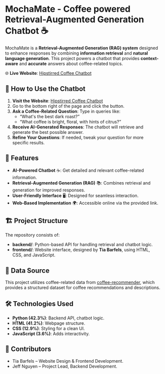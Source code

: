 # MochaMate - Coffee powered Retrieval-Augmented Generation Chatbot ☕

MochaMate is a **Retrieval-Augmented Generation (RAG) system** designed to enhance responses by combining **information retrieval** and **natural language generation**. This project powers a chatbot that provides **context-aware** and **accurate** answers about coffee-related topics.

🌐 **Live Website**: [Hipstirred Coffee Chatbot](https://hipstirredcoffee.netlify.app/)


## 📖 How to Use the Chatbot

1. **Visit the Website**: [Hipstirred Coffee Chatbot](https://hipstirredcoffee.netlify.app/)
2. Go to the bottom right of the page and click the button.
3. **Ask a Coffee-Related Question**: Type in queries like:
   - “What's the best dark roast?”
   - “What coffee is bright, floral, with hints of citrus?”
4. **Receive AI-Generated Responses**: The chatbot will retrieve and generate the best possible answer.
5. **Refine Your Questions**: If needed, tweak your question for more specific results.
   
## 🚀 Features

- **AI-Powered Chatbot** ☕: Get detailed and relevant coffee-related information.
- **Retrieval-Augmented Generation (RAG)** 📚: Combines retrieval and generation for improved responses.
- **User-Friendly Interface** 🖥️: Designed for seamless interaction.
- **Web-Based Implementation** 🌍: Accessible online via the provided link.

## 🏗️ Project Structure

The repository consists of:

- **backend/**: Python-based API for handling retrieval and chatbot logic.
- **frontend/**: Website interface, designed by **Tia Barfels**, using HTML, CSS, and JavaScript.

## 📖 Data Source

This project utilizes coffee-related data from [coffee-recommender](https://github.com/toferk/coffee-recommender), which provides a structured dataset for coffee recommendations and descriptions.

## 🛠️ Technologies Used

- **Python (42.3%)**: Backend API, chatbot logic.
- **HTML (41.2%)**: Webpage structure.
- **CSS (12.9%)**: Styling for a clean UI.
- **JavaScript (3.6%)**: Adds interactivity.


## 👥 Contributors
- Tia Barfels – Website Design & Frontend Development.
- Jeff Nguyen – Project Lead, Backend Development.
